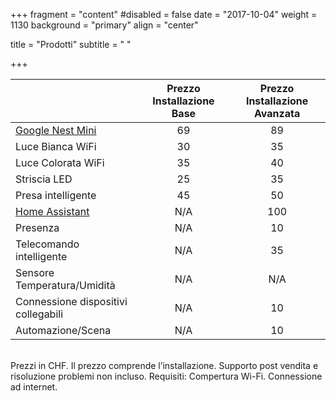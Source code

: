 +++
fragment = "content"
#disabled = false
date = "2017-10-04"
weight = 1130
background = "primary"
align = "center"

title = "Prodotti"
subtitle = " "

+++


|                  | Prezzo Installazione Base | Prezzo Installazione Avanzata |
|------------------|:-------------------------:|:-----------------------------:|
| [Google Nest Mini](https://store.google.com/it/product/google_nest_mini?hl=it-IT) | 69                        | 89                            |
| Luce Bianca WiFi | 30                        |   35                          |
|Luce Colorata WiFi| 35                        |   40                          |
| Striscia LED	   | 25                        |   35                          |
|Presa intelligente| 45                        |   50                          |
|[Home Assistant](/homeassistant)    | N/A                       |   100                         |
|Presenza          | N/A                       |   10                          |
|Telecomando intelligente|  N/A                | 35                            |
|Sensore Temperatura/Umidità|  N/A             |N/A                            |
|Connessione dispositivi collegabili|  N/A     |10                             |
|Automazione/Scena|   N/A                      |                    10         |
<br>
Prezzi in CHF. Il prezzo comprende l’installazione. Supporto post vendita e risoluzione problemi non incluso.
Requisiti: Compertura Wi-Fi. Connessione ad internet.